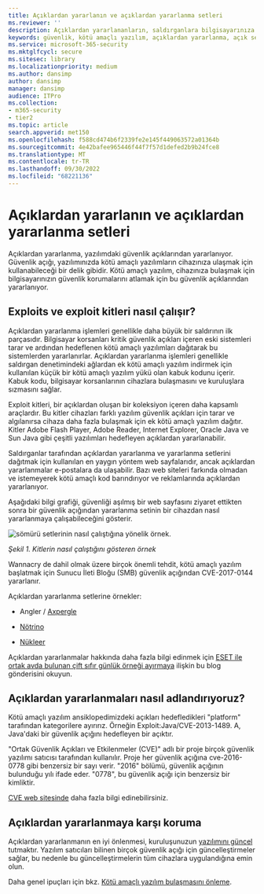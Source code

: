 ```yaml
---
title: Açıklardan yararlanın ve açıklardan yararlanma setleri
ms.reviewer: ''
description: Açıklardan yararlananların, saldırganlara bilgisayarınıza erişim vermek ve diğer kötü amaçlı yazılımları yüklemek için ortak yazılımlardaki güvenlik açıklarını nasıl kullandığı hakkında bilgi edinin.
keywords: güvenlik, kötü amaçlı yazılım, açıklardan yararlanma, açık setleri, önleme, güvenlik açıkları, Microsoft, Exploit malware family, exploits, java, flash, adobe, update software, prevent exploits, exploit pack, vulnerability, 0-day, holess, weaknesses, attack, Flash, Adobe, out-of-date software, out of date software, update, update software, reinfection, Java cache, reinfected, not remove, not clean, still detects, full scan, MSE, Defender, WDSI, MMPC, Microsoft Malware Protection Center
ms.service: microsoft-365-security
ms.mktglfcycl: secure
ms.sitesec: library
ms.localizationpriority: medium
ms.author: dansimp
author: dansimp
manager: dansimp
audience: ITPro
ms.collection:
- m365-security
- tier2
ms.topic: article
search.appverid: met150
ms.openlocfilehash: f588cd474b6f2339fe2e145f449063572a01364b
ms.sourcegitcommit: 4e42bafee965446f44f7f57d1defed2b9b24fce8
ms.translationtype: MT
ms.contentlocale: tr-TR
ms.lasthandoff: 09/30/2022
ms.locfileid: "68221136"
---
```

# <a name="exploits-and-exploit-kits"></a>Açıklardan yararlanın ve açıklardan yararlanma setleri

Açıklardan yararlanma, yazılımdaki güvenlik açıklarından yararlanıyor. Güvenlik açığı, yazılımınızda kötü amaçlı yazılımların cihazınıza ulaşmak için kullanabileceği bir delik gibidir. Kötü amaçlı yazılım, cihazınıza bulaşmak için bilgisayarınızın güvenlik korumalarını atlamak için bu güvenlik açıklarından yararlanıyor.

## <a name="how-exploits-and-exploit-kits-work"></a>Exploits ve exploit kitleri nasıl çalışır?

Açıklardan yararlanma işlemleri genellikle daha büyük bir saldırının ilk parçasıdır. Bilgisayar korsanları kritik güvenlik açıkları içeren eski sistemleri tarar ve ardından hedeflenen kötü amaçlı yazılımları dağıtarak bu sistemlerden yararlanırlar. Açıklardan yararlanma işlemleri genellikle saldırgan denetimindeki ağlardan ek kötü amaçlı yazılım indirmek için kullanılan küçük bir kötü amaçlı yazılım yükü olan kabuk kodunu içerir. Kabuk kodu, bilgisayar korsanlarının cihazlara bulaşmasını ve kuruluşlara sızmasını sağlar.

Exploit kitleri, bir açıklardan oluşan bir koleksiyon içeren daha kapsamlı araçlardır. Bu kitler cihazları farklı yazılım güvenlik açıkları için tarar ve algılanırsa cihaza daha fazla bulaşmak için ek kötü amaçlı yazılım dağıtır. Kitler Adobe Flash Player, Adobe Reader, Internet Explorer, Oracle Java ve Sun Java gibi çeşitli yazılımları hedefleyen açıklardan yararlanabilir.

Saldırganlar tarafından açıklardan yararlanma ve yararlanma setlerini dağıtmak için kullanılan en yaygın yöntem web sayfalarıdır, ancak açıklardan yararlanmalar e-postalara da ulaşabilir. Bazı web siteleri farkında olmadan ve istemeyerek kötü amaçlı kod barındırıyor ve reklamlarında açıklardan yararlanıyor.

Aşağıdaki bilgi grafiği, güvenliği aşılmış bir web sayfasını ziyaret ettikten sonra bir güvenlik açığından yararlanma setinin bir cihazdan nasıl yararlanmaya çalışabileceğini gösterir.

![sömürü setlerinin nasıl çalıştığına yönelik örnek.](../../media/security-intelligence-images/exploit-kit.png)

*Şekil 1. Kitlerin nasıl çalıştığını gösteren örnek*

Wannacry de dahil olmak üzere birçok önemli tehdit, kötü amaçlı yazılım başlatmak için Sunucu İleti Bloğu (SMB) güvenlik açığından CVE-2017-0144 yararlanır.

Açıklardan yararlanma setlerine örnekler:

- Angler / [Axpergle](https://www.microsoft.com/en-us/wdsi/threats/malware-encyclopedia-description?name=JS/Axpergle)

- [Nötrino](https://www.microsoft.com/en-us/wdsi/threats/malware-encyclopedia-description?name=JS/NeutrinoEK)

- [Nükleer](https://www.microsoft.com/en-us/wdsi/threats/malware-encyclopedia-description?name=JS/Neclu)

Açıklardan yararlanmalar hakkında daha fazla bilgi edinmek için [ESET ile ortak avda bulunan çift sıfır günlük örneği ayırmaya](https://cloudblogs.microsoft.com/microsoftsecure/2018/07/02/taking-apart-a-double-zero-day-sample-discovered-in-joint-hunt-with-eset/) ilişkin bu blog gönderisini okuyun.

## <a name="how-we-name-exploits"></a>Açıklardan yararlanmaları nasıl adlandırıyoruz?

Kötü amaçlı yazılım ansiklopedimizdeki açıkları hedefledikleri "platform" tarafından kategorilere ayırırız. Örneğin Exploit:Java/CVE-2013-1489. A, Java'daki bir güvenlik açığını hedefleyen bir açıktır.

"Ortak Güvenlik Açıkları ve Etkilenmeler (CVE)" adlı bir proje birçok güvenlik yazılımı satıcısı tarafından kullanılır. Proje her güvenlik açığına cve-2016-0778 gibi benzersiz bir sayı verir.
"2016" bölümü, güvenlik açığının bulunduğu yılı ifade eder. "0778", bu güvenlik açığı için benzersiz bir kimliktir.

[CVE web sitesinde](https://cve.mitre.org/) daha fazla bilgi edinebilirsiniz.

## <a name="how-to-protect-against-exploits"></a>Açıklardan yararlanmaya karşı koruma

Açıklardan yararlanmanın en iyi önlenmesi, kuruluşunuzun [yazılımını güncel](https://portal.msrc.microsoft.com/) tutmaktır. Yazılım satıcıları bilinen birçok güvenlik açığı için güncelleştirmeler sağlar, bu nedenle bu güncelleştirmelerin tüm cihazlara uygulandığına emin olun.

Daha genel ipuçları için bkz. [Kötü amaçlı yazılım bulaşmasını önleme](prevent-malware-infection.md).
